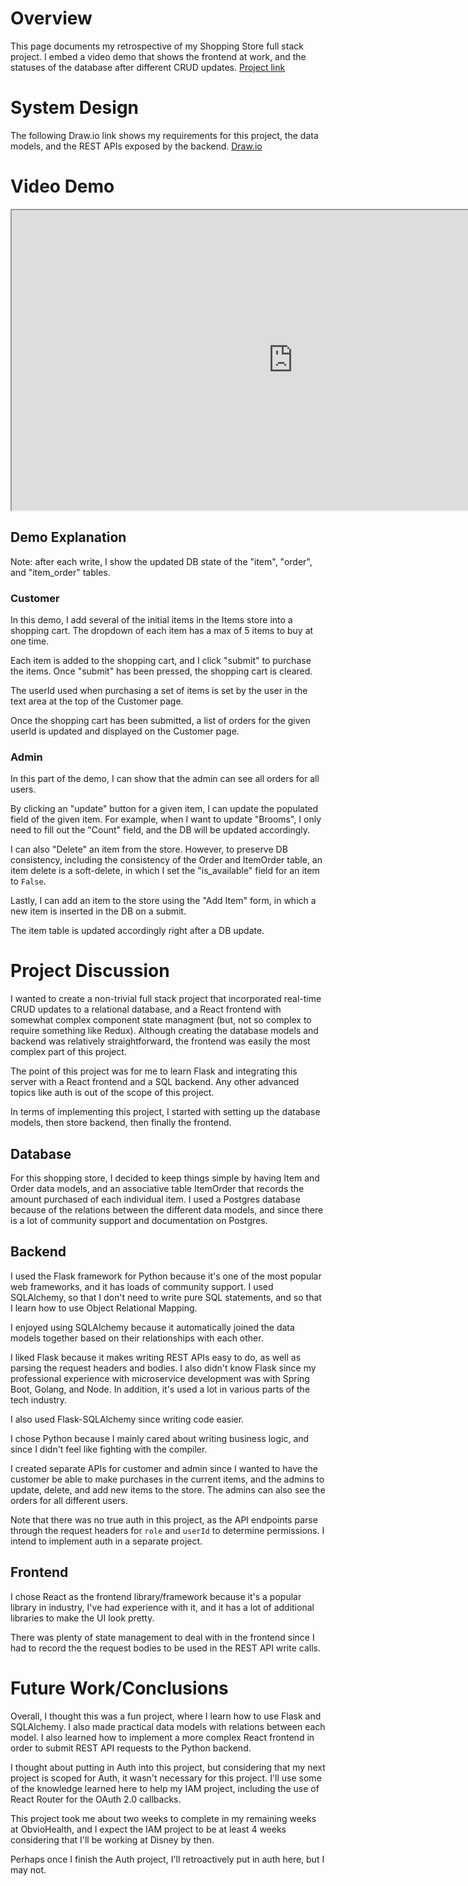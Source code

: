 # Overview
This page documents my retrospective of my Shopping Store full stack project. I embed a video demo that shows the frontend at work, and the statuses of the database after different CRUD updates. [Project link](https://github.com/justinjoco/shopping-store)

# System Design
The following Draw.io link shows my requirements for this project, the data models, and the REST APIs exposed by the backend.
[Draw.io](https://drive.google.com/file/d/1inmYJVW4eI7bh-OSSD19OOobevA2uMLM/view?usp=drive_link)

# Video Demo
<iframe src="https://drive.google.com/file/d/1FhlwfybegzviEDT2KA5yS1lVR6M5gCAu/preview" width="900" height="480" allow="fullscreen"></iframe>

## Demo Explanation
Note: after each write, I show the updated DB state of the "item", "order", and "item_order" tables.

### Customer
In this demo, I add several of the initial items in the Items store into a shopping cart. The dropdown of each item has a max of 5 items to buy at one time.

Each item is added to the shopping cart, and I click "submit" to purchase the items. Once "submit" has been pressed, the shopping cart is cleared.

The userId used when purchasing a set of items is set by the user in the text area at the top of the Customer page.

Once the shopping cart has been submitted, a list of orders for the given userId is updated and displayed on the Customer page.

### Admin
In this part of the demo, I can show that the admin can see all orders for all users.

By clicking an "update" button for a given item, I can update the populated field of the given item. For example, when I want to update "Brooms", I only need to fill out the "Count" field, and the DB will be updated accordingly.

I can also "Delete" an item from the store. However, to preserve DB consistency, including the consistency of the Order and ItemOrder table, an item delete is a soft-delete, in which I set the "is_available" field for an item to `False`.

Lastly, I can add an item to the store using the "Add Item" form, in which a new item is inserted in the DB on a submit.

The item table is updated accordingly right after a DB update.

# Project Discussion
I wanted to create a non-trivial full stack project that incorporated real-time CRUD updates to a relational database, and a React frontend with somewhat complex component state managment (but, not so complex to require something like Redux). Although creating the database models and backend was relatively straightforward, the frontend was easily the most complex part of this project.

The point of this project was for me to learn Flask and integrating this server with a React frontend and a SQL backend. Any other advanced topics like auth is out of the scope of this project.

In terms of implementing this project, I started with setting up the database models, then store backend, then finally the frontend. 

## Database
For this shopping store, I decided to keep things simple by having Item and Order data models, and an associative table ItemOrder that records the amount purchased of each individual item. I used a Postgres database because of the relations between the different data models, and since there is a lot of community support and documentation on Postgres.

## Backend
I used the Flask framework for Python because it's one of the most popular web frameworks, and it has loads of community support. I used SQLAlchemy, so that I don't need to write pure SQL statements, and so that I learn how to use Object Relational Mapping.

I enjoyed using SQLAlchemy because it automatically joined the data models together based on their relationships with each other. 

I liked Flask because it makes writing REST APIs easy to do, as well as parsing the request headers and bodies. I also didn't know Flask since my professional experience with microservice development was with Spring Boot, Golang, and Node. In addition, it's used a lot in various parts of the tech industry.

I also used Flask-SQLAlchemy since writing code easier.

I chose Python because I mainly cared about writing business logic, and since I didn't feel like fighting with the compiler.

I created separate APIs for customer and admin since I wanted to have the customer be able to make purchases in the current items, and the admins to update, delete, and add new items to the store. The admins can also see the orders for all different users.

Note that there was no true auth in this project, as the API endpoints parse through the request headers for `role` and `userId` to determine permissions. I intend to implement auth in a separate project.

## Frontend
I chose React as the frontend library/framework because it's a popular library in industry, I've had experience with it, and it has a lot of additional libraries to make the UI look pretty.

There was plenty of state management to deal with in the frontend since I had to record the the request bodies to be used in the REST API write calls.


# Future Work/Conclusions
Overall, I thought this was a fun project, where I learn how to use Flask and SQLAlchemy. I also made practical data models with relations between each model. I also learned how to implement a more complex React frontend in order to submit REST API requests to the Python backend.

I thought about putting in Auth into this project, but considering that my next project is scoped for Auth, it wasn't necessary for this project. I'll use some of the knowledge learned here to help my IAM project, including the use of React Router for the OAuth 2.0 callbacks. 

This project took me about two weeks to complete in my remaining weeks at ObvioHealth, and I expect the IAM project to be at least 4 weeks considering that I'll be working at Disney by then.

Perhaps once I finish the Auth project, I'll retroactively put in auth here, but I may not.